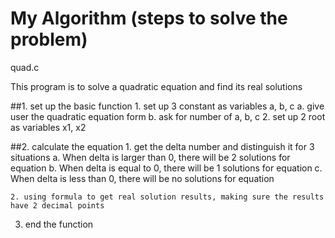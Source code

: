 # My Algorithm (steps to solve the problem)
quad.c

This program is to solve a quadratic equation and find its real solutions

##1. set up the basic function
    1. set up 3 constant as variables a, b, c
      a. give user the quadratic equation form
      b. ask for number of a, b, c
    2. set up 2 root as variables x1, x2
    
##2. calculate the equation
    1. get the delta number and distinguish it for 3 situations
      a. When delta is larger than 0, there will be 2 solutions for equation 
      b. When delta is equal to 0, there will be 1 solutions for equation 
      c. When delta is less than 0, there will be no solutions for equation
      
    2. using formula to get real solution results, making sure the results have 2 decimal points

3. end the function
